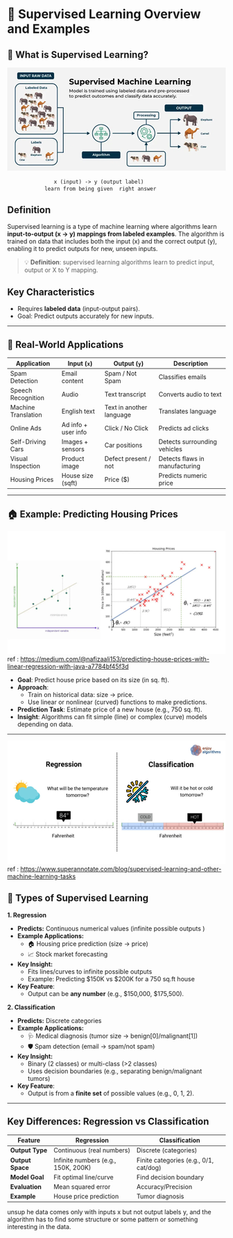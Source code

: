 # 🧠 Supervised Learning Overview and Examples

## 📌 What is Supervised Learning?
![alt text](image.png)

```
               x (input) -> y (output label)
            learn from being given  right answer
```

## Definition
Supervised learning is a type of machine learning where algorithms learn **input-to-output (x → y) mappings from labeled examples**. The algorithm is trained on data that includes both the input (x) and the correct output (y), enabling it to predict outputs for new, unseen inputs.
> 💡 **Definition**: supervised learning algorithms learn to predict input, output or X to Y mapping.

## Key Characteristics
- Requires **labeled data** (input-output pairs).
- Goal: Predict outputs accurately for new inputs.

---

## 🧪 Real-World Applications

| Application         | Input (`x`)                  | Output (`y`)               | Description                          |
|---------------------|------------------------------|----------------------------|--------------------------------------|
| Spam Detection      | Email content                | Spam / Not Spam            | Classifies emails                    |
| Speech Recognition  | Audio                        | Text transcript            | Converts audio to text               |
| Machine Translation | English text                 | Text in another language   | Translates language                  |
| Online Ads          | Ad info + user info          | Click / No Click           | Predicts ad clicks                   |
| Self-Driving Cars   | Images + sensors             | Car positions              | Detects surrounding vehicles         |
| Visual Inspection   | Product image                | Defect present / not       | Detects flaws in manufacturing       |
| Housing Prices      | House size (sqft)            | Price ($)                  | Predicts numeric price               |
---


## 🏠 Example: Predicting Housing Prices

![alt text](image-2.png)
ref : https://medium.com/@nafizaali153/predicting-house-prices-with-linear-regression-with-java-a7784bf45f3d

- **Goal**: Predict house price based on its size (in sq. ft).
- **Approach**:
  - Train on historical data: size → price.
  - Use linear or nonlinear (curved) functions to make predictions.
- **Prediction Task**: Estimate price of a new house (e.g., 750 sq. ft).
- **Insight**: Algorithms can fit simple (line) or complex (curve) models depending on data.

---

![alt text](image-1.png)
ref : https://www.superannotate.com/blog/supervised-learning-and-other-machine-learning-tasks

## 🧩 Types of Supervised Learning

**1. Regression**
- **Predicts:** Continuous numerical values (infinite possible outputs )
- **Example Applications:**  
  - 🏠 Housing price prediction (size → price)  
  - 📈 Stock market forecasting  
- **Key Insight:**  
  - Fits lines/curves to infinite possible outputs  
  - Example: Predicting $150K vs $200K for a 750 sq.ft house
- **Key Feature**:
   - Output can be **any number** (e.g., $150,000, $175,500).

**2. Classification**  
- **Predicts:** Discrete categories  
- **Example Applications:**  
  - 🩺 Medical diagnosis (tumor size → benign[0]/malignant[1])  
  - 🛡️ Spam detection (email → spam/not spam)  
- **Key Insight:**  
  - Binary (2 classes) or multi-class (>2 classes)  
  - Uses decision boundaries (e.g., separating benign/malignant tumors)  
- **Key Feature**:
   - Output is from a **finite set** of possible values (e.g., 0, 1, 2).

---

## Key Differences: Regression vs Classification
| Feature | Regression | Classification |
|---------|------------|----------------|
| **Output Type** | Continuous (real numbers) | Discrete (categories)    |
| **Output Space** | Infinite numbers (e.g., 150K, 200K) | Finite categories (e.g., 0/1, cat/dog) |
| **Model Goal** | Fit optimal line/curve | Find decision boundary |
| **Evaluation** | Mean squared error | Accuracy/Precision |
| **Example** | House price prediction | Tumor diagnosis  |



unsup he data comes only with inputs x but not output labels y, and the algorithm has to find some structure or some pattern or something interesting in the data.